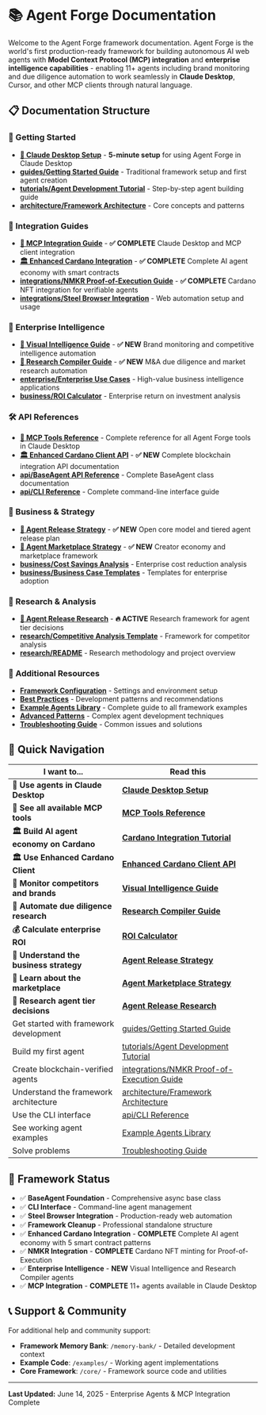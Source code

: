 # 📚 Agent Forge Documentation

Welcome to the Agent Forge framework documentation. Agent Forge is the world's first production-ready framework for building autonomous AI web agents with **Model Context Protocol (MCP) integration** and **enterprise intelligence capabilities** - enabling 11+ agents including brand monitoring and due diligence automation to work seamlessly in **Claude Desktop**, Cursor, and other MCP clients through natural language.

## 📋 **Documentation Structure**

### **🚀 Getting Started**
- **[🎉 Claude Desktop Setup](CLAUDE_DESKTOP_SETUP.md)** - **5-minute setup** for using Agent Forge in Claude Desktop
- **[guides/Getting Started Guide](guides/GETTING_STARTED.md)** - Traditional framework setup and first agent creation
- **[tutorials/Agent Development Tutorial](tutorials/AGENT_DEVELOPMENT_TUTORIAL.md)** - Step-by-step agent building guide
- **[architecture/Framework Architecture](architecture/FRAMEWORK_ARCHITECTURE.md)** - Core concepts and patterns

### **🔗 Integration Guides**
- **[🎉 MCP Integration Guide](integrations/MCP_INTEGRATION_GUIDE.md)** - **✅ COMPLETE** Claude Desktop and MCP client integration
- **[🏛️ Enhanced Cardano Integration](CARDANO_IMPLEMENTATION_COMPLETE.md)** - **✅ COMPLETE** Complete AI agent economy with smart contracts
- **[integrations/NMKR Proof-of-Execution Guide](integrations/NMKR_PROOF_OF_EXECUTION_GUIDE.md)** - **✅ COMPLETE** Cardano NFT integration for verifiable agents  
- **[integrations/Steel Browser Integration](integrations/STEEL_BROWSER_INTEGRATION.md)** - Web automation setup and usage

### **🏢 Enterprise Intelligence**
- **[🎉 Visual Intelligence Guide](enterprise/VISUAL_INTELLIGENCE_GUIDE.md)** - **✅ NEW** Brand monitoring and competitive intelligence automation
- **[🎉 Research Compiler Guide](enterprise/RESEARCH_COMPILER_GUIDE.md)** - **✅ NEW** M&A due diligence and market research automation
- **[enterprise/Enterprise Use Cases](enterprise/ENTERPRISE_USE_CASES.md)** - High-value business intelligence applications
- **[business/ROI Calculator](business/ROI_CALCULATOR.md)** - Enterprise return on investment analysis

### **🛠️ API References**
- **[🎉 MCP Tools Reference](api/MCP_TOOLS_REFERENCE.md)** - Complete reference for all Agent Forge tools in Claude Desktop
- **[🏛️ Enhanced Cardano Client API](api/ENHANCED_CARDANO_CLIENT_API.md)** - **✅ NEW** Complete blockchain integration API documentation
- **[api/BaseAgent API Reference](api/BASEAGENT_API_REFERENCE.md)** - Complete BaseAgent class documentation
- **[api/CLI Reference](api/CLI_REFERENCE.md)** - Complete command-line interface guide

### **🚀 Business & Strategy**
- **[🎉 Agent Release Strategy](AGENT_RELEASE_STRATEGY.md)** - **✅ NEW** Open core model and tiered agent release plan
- **[🎉 Agent Marketplace Strategy](business/AGENT_MARKETPLACE_STRATEGY.md)** - **✅ NEW** Creator economy and marketplace framework
- **[business/Cost Savings Analysis](business/COST_SAVINGS_ANALYSIS.md)** - Enterprise cost reduction analysis
- **[business/Business Case Templates](business/BUSINESS_CASE_TEMPLATES.md)** - Templates for enterprise adoption

### **🔬 Research & Analysis**
- **[🎉 Agent Release Research](research/AGENT_RELEASE_RESEARCH.md)** - **🔥 ACTIVE** Research framework for agent tier decisions
- **[research/Competitive Analysis Template](research/COMPETITIVE_ANALYSIS_TEMPLATE.md)** - Framework for competitor analysis
- **[research/README](research/README.md)** - Research methodology and project overview

### **📖 Additional Resources**
- **[Framework Configuration](FRAMEWORK_CONFIGURATION.md)** - Settings and environment setup
- **[Best Practices](BEST_PRACTICES.md)** - Development patterns and recommendations
- **[Example Agents Library](EXAMPLE_AGENTS.md)** - Complete guide to all framework examples
- **[Advanced Patterns](ADVANCED_PATTERNS.md)** - Complex agent development techniques
- **[Troubleshooting Guide](TROUBLESHOOTING.md)** - Common issues and solutions

## 🎯 **Quick Navigation**

| **I want to...** | **Read this** |
|------------------|---------------|
| **🎉 Use agents in Claude Desktop** | **[Claude Desktop Setup](CLAUDE_DESKTOP_SETUP.md)** |
| **🎉 See all available MCP tools** | **[MCP Tools Reference](api/MCP_TOOLS_REFERENCE.md)** |
| **🏛️ Build AI agent economy on Cardano** | **[Cardano Integration Tutorial](tutorials/CARDANO_INTEGRATION_TUTORIAL.md)** |
| **🏛️ Use Enhanced Cardano Client** | **[Enhanced Cardano Client API](api/ENHANCED_CARDANO_CLIENT_API.md)** |
| **🏢 Monitor competitors and brands** | **[Visual Intelligence Guide](enterprise/VISUAL_INTELLIGENCE_GUIDE.md)** |
| **🏢 Automate due diligence research** | **[Research Compiler Guide](enterprise/RESEARCH_COMPILER_GUIDE.md)** |
| **💰 Calculate enterprise ROI** | **[ROI Calculator](business/ROI_CALCULATOR.md)** |
| **🚀 Understand the business strategy** | **[Agent Release Strategy](AGENT_RELEASE_STRATEGY.md)** |
| **🏪 Learn about the marketplace** | **[Agent Marketplace Strategy](business/AGENT_MARKETPLACE_STRATEGY.md)** |
| **🔬 Research agent tier decisions** | **[Agent Release Research](research/AGENT_RELEASE_RESEARCH.md)** |
| Get started with framework development | [guides/Getting Started Guide](guides/GETTING_STARTED.md) |
| Build my first agent | [tutorials/Agent Development Tutorial](tutorials/AGENT_DEVELOPMENT_TUTORIAL.md) |
| Create blockchain-verified agents | [integrations/NMKR Proof-of-Execution Guide](integrations/NMKR_PROOF_OF_EXECUTION_GUIDE.md) |
| Understand the framework architecture | [architecture/Framework Architecture](architecture/FRAMEWORK_ARCHITECTURE.md) |
| Use the CLI interface | [api/CLI Reference](api/CLI_REFERENCE.md) |
| See working agent examples | [Example Agents Library](EXAMPLE_AGENTS.md) |
| Solve problems | [Troubleshooting Guide](TROUBLESHOOTING.md) |

## 🔧 **Framework Status**

- ✅ **BaseAgent Foundation** - Comprehensive async base class
- ✅ **CLI Interface** - Command-line agent management
- ✅ **Steel Browser Integration** - Production-ready web automation
- ✅ **Framework Cleanup** - Professional standalone structure
- ✅ **Enhanced Cardano Integration** - **COMPLETE** Complete AI agent economy with 5 smart contract patterns
- ✅ **NMKR Integration** - **COMPLETE** Cardano NFT minting for Proof-of-Execution
- ✅ **Enterprise Intelligence** - **NEW** Visual Intelligence and Research Compiler agents
- ✅ **MCP Integration** - **COMPLETE** 11+ agents available in Claude Desktop

## 📞 **Support & Community**

For additional help and community support:
- **Framework Memory Bank**: `/memory-bank/` - Detailed development context
- **Example Code**: `/examples/` - Working agent implementations
- **Core Framework**: `/core/` - Framework source code and utilities

---

**Last Updated:** June 14, 2025 - Enterprise Agents & MCP Integration Complete